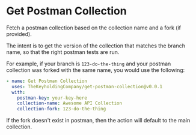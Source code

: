 # Get Postman Collection

Fetch a postman collection based on the collection name and a fork (if provided).

The intent is to get the version of the collection that matches the branch name, so that the right postman tests are run.

For example, if your branch is `123-do-the-thing` and your postman collection was forked with the same name, you would use the following:

```yml
- name: Get Postman Collection
  uses: TheKeyholdingCompany/get-postman-collection@v0.0.1
  with:
    postman-key: your-key-here
    collection-name: Awesome API Collection
    collection-fork: 123-do-the-thing
```

If the fork doesn't exist in postman, then the action will default to the main collection.
